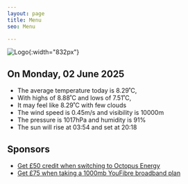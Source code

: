 ```yaml
---
layout: page
title: Menu
seo: Menu

---
```


![Logo](/images/logo.jpg){:width="832px"}

<!-- weather_marker starts -->
## On Monday, 02 June 2025

- The average temperature today is 8.29˚C,
- With highs of 8.88˚C and lows of 7.51˚C,
- It may feel like 8.29˚C with few clouds
- The wind speed is 0.45m/s and visibility is 10000m
- The pressure is 1017hPa and humidity is 91%
- The sun will rise at 03:54 and set at 20:18

<!-- weather_marker ends -->

## Sponsors

- [Get £50 credit when switching to Octopus Energy](https://bit.ly/3oD1nnS)
- [Get £75 when taking a 1000mb YouFibre broadband plan](https://aklam.io/91zWhU?)
